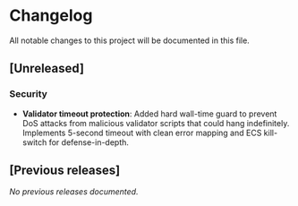 # Changelog

All notable changes to this project will be documented in this file.

## [Unreleased]

### Security

- **Validator timeout protection**: Added hard wall-time guard to prevent DoS attacks from malicious validator scripts that could hang indefinitely. Implements 5-second timeout with clean error mapping and ECS kill-switch for defense-in-depth.

## [Previous releases]

_No previous releases documented._
